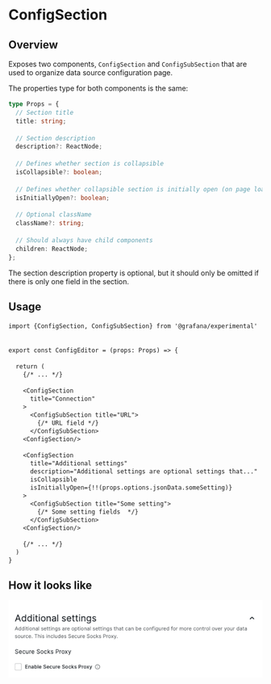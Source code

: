 # ConfigSection

## Overview

Exposes two components, `ConfigSection` and `ConfigSubSection` that are used to organize data source configuration page.

The properties type for both components is the same:

```ts
type Props = {
  // Section title
  title: string;

  // Section description
  description?: ReactNode;

  // Defines whether section is collapsible
  isCollapsible?: boolean;

  // Defines whether collapsible section is initially open (on page load)
  isInitiallyOpen?: boolean;

  // Optional className
  className?: string;

  // Should always have child components
  children: ReactNode;
};
```

The section description property is optional, but it should only be omitted if there is only one field in the section.

## Usage

```tsx
import {ConfigSection, ConfigSubSection} from '@grafana/experimental'


export const ConfigEditor = (props: Props) => {

  return (
    {/* ... */}

    <ConfigSection
      title="Connection"
    >
      <ConfigSubSection title="URL">
        {/* URL field */}
      </ConfigSubSection>
    <ConfigSection/>

    <ConfigSection
      title="Additional settings"
      description="Additional settings are optional settings that..."
      isCollapsible
      isInitiallyOpen={!!(props.options.jsonData.someSetting)}
    >
      <ConfigSubSection title="Some setting">
        {/* Some setting fields  */}
      </ConfigSubSection>
    <ConfigSection/>

    {/* ... */}
  )
}
```

## How it looks like

<img src="./docs-img/config-section.png" width="600">

